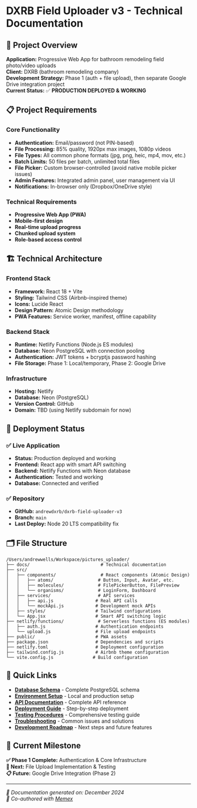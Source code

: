 # DXRB Field Uploader v3 - Technical Documentation

## 🎯 Project Overview

**Application:** Progressive Web App for bathroom remodeling field photo/video uploads  
**Client:** DXRB (bathroom remodeling company)  
**Development Strategy:** Phase 1 (auth + file upload), then separate Google Drive integration project  
**Current Status:** ✅ **PRODUCTION DEPLOYED & WORKING**

## 📋 Project Requirements

### Core Functionality
- **Authentication:** Email/password (not PIN-based)
- **File Processing:** 85% quality, 1920px max images, 1080p videos
- **File Types:** All common phone formats (jpg, png, heic, mp4, mov, etc.)
- **Batch Limits:** 50 files per batch, unlimited total files
- **File Picker:** Custom browser-controlled (avoid native mobile picker issues)
- **Admin Features:** Integrated admin panel, user management via UI
- **Notifications:** In-browser only (Dropbox/OneDrive style)

### Technical Requirements
- **Progressive Web App (PWA)** 
- **Mobile-first design**
- **Real-time upload progress**
- **Chunked upload system**
- **Role-based access control**

## 🏗️ Technical Architecture

### Frontend Stack
- **Framework:** React 18 + Vite
- **Styling:** Tailwind CSS (Airbnb-inspired theme)
- **Icons:** Lucide React
- **Design Pattern:** Atomic Design methodology
- **PWA Features:** Service worker, manifest, offline capability

### Backend Stack
- **Runtime:** Netlify Functions (Node.js ES modules)
- **Database:** Neon PostgreSQL with connection pooling
- **Authentication:** JWT tokens + bcryptjs password hashing
- **File Storage:** Phase 1: Local/temporary, Phase 2: Google Drive

### Infrastructure
- **Hosting:** Netlify
- **Database:** Neon (PostgreSQL)
- **Version Control:** GitHub
- **Domain:** TBD (using Netlify subdomain for now)

## 🚀 Deployment Status

### ✅ Live Application
- **Status:** Production deployed and working
- **Frontend:** React app with smart API switching
- **Backend:** Netlify Functions with Neon database
- **Authentication:** Tested and working
- **Database:** Connected and verified

### ✅ Repository
- **GitHub:** `andrewdxrb/dxrb-field-uploader-v3`
- **Branch:** `main`
- **Last Deploy:** Node 20 LTS compatibility fix

## 🗂️ File Structure

```
/Users/andrewwells/Workspace/pictures_uploader/
├── docs/                           # Technical documentation
├── src/
│   ├── components/                 # React components (Atomic Design)
│   │   ├── atoms/                 # Button, Input, Avatar, etc.
│   │   ├── molecules/             # FilePickerButton, FilePreview
│   │   └── organisms/             # LoginForm, Dashboard
│   ├── services/                  # API services
│   │   ├── api.js                # Real API calls
│   │   └── mockApi.js            # Development mock APIs
│   ├── styles/                   # Tailwind configurations
│   └── App.jsx                   # Smart API switching logic
├── netlify/functions/             # Serverless functions (ES modules)
│   ├── auth.js                   # Authentication endpoints
│   └── upload.js                 # File upload endpoints
├── public/                       # PWA assets
├── package.json                  # Dependencies and scripts
├── netlify.toml                  # Deployment configuration
├── tailwind.config.js            # Airbnb theme configuration
└── vite.config.js               # Build configuration
```

## 🔗 Quick Links

- **[Database Schema](./01-DATABASE-SCHEMA.md)** - Complete PostgreSQL schema
- **[Environment Setup](./02-ENVIRONMENT-SETUP.md)** - Local and production setup
- **[API Documentation](./03-API-DOCUMENTATION.md)** - Complete API reference
- **[Deployment Guide](./04-DEPLOYMENT-GUIDE.md)** - Step-by-step deployment
- **[Testing Procedures](./05-TESTING-PROCEDURES.md)** - Comprehensive testing guide
- **[Troubleshooting](./06-TROUBLESHOOTING.md)** - Common issues and solutions
- **[Development Roadmap](./07-DEVELOPMENT-ROADMAP.md)** - Next steps and future features

## 🎯 Current Milestone

**✅ Phase 1 Complete:** Authentication & Core Infrastructure  
**🚧 Next:** File Upload Implementation & Testing  
**📋 Future:** Google Drive Integration (Phase 2)

---

*📝 Documentation generated on: December 2024*  
*🤖 Co-authored with [Memex](https://memex.tech)*